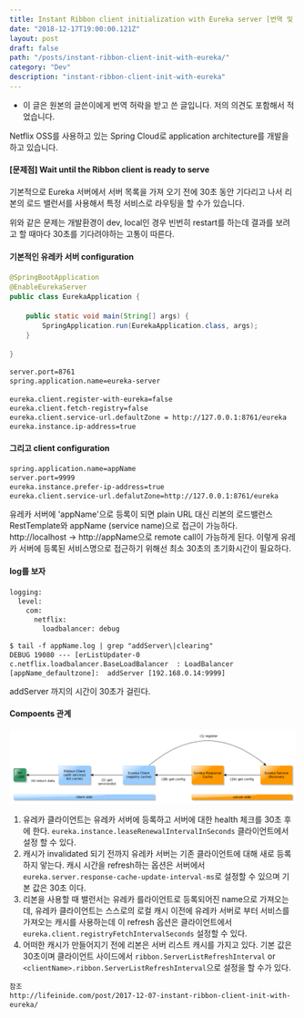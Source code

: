 ```yaml
---
title: Instant Ribbon client initialization with Eureka server [번역 및 참고]
date: "2018-12-17T19:00:00.121Z"
layout: post
draft: false
path: "/posts/instant-ribbon-client-init-with-eureka/"
category: "Dev"
description: "instant-ribbon-client-init-with-eureka"
---
```

* 이 글은 원본의 글쓴이에게 번역 허락을 받고 쓴 글입니다. 저의 의견도 포함해서 적었습니다.

Netflix OSS를 사용하고 있는 Spring Cloud로 application architecture를 개발을 하고 있습니다.

#### [문제점] Wait until the Ribbon client is ready to serve 
기본적으로 Eureka 서버에서 서버 목록을 가져 오기 전에 30초 동안 기다리고 나서 리본의 로드 밸런서를 사용해서 특정 서비스로 라우팅을 할 수가 있습니다.

위와 같은 문제는 개발환경이 dev, local인 경우 빈번히 restart를 하는데 결과를 보려고 할 때마다 30초를 기다려야하는 고통이 따른다.

#### 기본적인 유레카 서버 configuration
```java
@SpringBootApplication
@EnableEurekaServer
public class EurekaApplication {

    public static void main(String[] args) {
        SpringApplication.run(EurekaApplication.class, args);
    }

}

```
```
server.port=8761
spring.application.name=eureka-server

eureka.client.register-with-eureka=false
eureka.client.fetch-registry=false
eureka.client.service-url.defaultZone = http://127.0.0.1:8761/eureka
eureka.instance.ip-address=true
```

#### 그리고 client configuration
```
spring.application.name=appName
server.port=9999
eureka.instance.prefer-ip-address=true
eureka.client.service-url.defalutZone=http://127.0.0.1:8761/eureka
```

유레카 서버에 'appName'으로 등록이 되면 plain URL 대신 리본의 로드밸런스 RestTemplate와 appName (service name)으로 접근이 가능하다.
http://localhost -> http://appName으로 remote call이 가능하게 된다. 이렇게 유레카 서버에 등록된 서비스명으로 접근하기 위해선 최소 30초의 초기화시간이 필요하다.

#### log를 보자
```
logging:
  level:
    com:
      netflix:
        loadbalancer: debug
```

```
$ tail -f appName.log | grep "addServer\|clearing"
DEBUG 19080 --- [erListUpdater-0 c.netflix.loadbalancer.BaseLoadBalancer  : LoadBalancer [appName_defaultzone]:  addServer [192.168.0.14:9999]
```
 addServer 까지의 시간이 30초가 걸린다.

#### Compoents 관계

![ribbon-eureka-flow](./ribbon-eureka-flow.png)
1. 유레카 클라이언트는 유레카 서버에 등록하고 서버에 대한 health 체크를 30초 후에 한다. ```eureka.instance.leaseRenewalIntervalInSeconds``` 클라이언트에서 설정 할 수 있다.
2. 캐시가 invalidated 되기 전까지 유레카 서버는 기존 클라이언트에 대해 새로 등록하지 앟는다. 캐시 시간을 refresh하는 옵션은 서버에서 ```eureka.server.response-cache-update-interval-ms```로 설정할 수 있으며 기본 값은 30초 이다.
3. 리본을 사용할 때 밸런서는 유레카 를라이언트로 등록되어진 name으로 가져오는데, 유레카 클라이언트는 스스로의 로컬 캐시 이전에 유레카 서버로 부터 서비스를 가져오는 캐시를 사용하는데 이 refresh 옵션은 클라이언트에서 ```eureka.client.registryFetchIntervalSeconds``` 설정할 수 있다.
4. 어떠한 캐시가 만들어지기 전에 리본은 서버 리스트 캐시를 가지고 있다. 기본 값은 30초이며 클라이언트 사이드에서 ```ribbon.ServerListRefreshInterval``` or ```<clientName>.ribbon.ServerListRefreshInterval```으로 설정을 할 수가 있다.



```
참조
http://lifeinide.com/post/2017-12-07-instant-ribbon-client-init-with-eureka/
```

